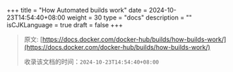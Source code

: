+++
title = "How Automated builds work"
date = 2024-10-23T14:54:40+08:00
weight = 30
type = "docs"
description = ""
isCJKLanguage = true
draft = false
+++

> 原文: [https://docs.docker.com/docker-hub/builds/how-builds-work/](https://docs.docker.com/docker-hub/builds/how-builds-work/)
>
> 收录该文档的时间：`2024-10-23T14:54:40+08:00`
